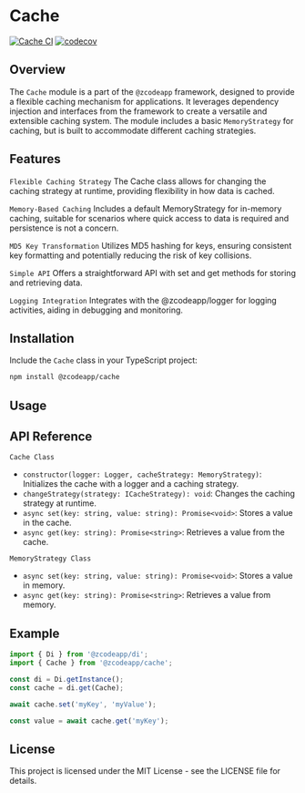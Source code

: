 # Cache

[![Cache CI](https://github.com/zcodeapp/msexpandable/actions/workflows/cache-workflow.yml/badge.svg?branch=main)](https://github.com/zcodeapp/msexpandable/actions/workflows/cache-workflow.yml) [![codecov](https://codecov.io/gh/zcodeapp/msexpandable/branch/main/graph/badge.svg?token=ZHJHX9L0CN&flag=cache)](https://app.codecov.io/gh/zcodeapp/msexpandable/tree/main/src%2Fcache%2Fsrc)

## Overview

The `Cache` module is a part of the `@zcodeapp` framework, designed to provide a flexible caching mechanism for applications. It leverages dependency injection and interfaces from the framework to create a versatile and extensible caching system. The module includes a basic `MemoryStrategy` for caching, but is built to accommodate different caching strategies.

## Features

`Flexible Caching Strategy`
The Cache class allows for changing the caching strategy at runtime, providing flexibility in how data is cached.

`Memory-Based Caching`
Includes a default MemoryStrategy for in-memory caching, suitable for scenarios where quick access to data is required and persistence is not a concern.

`MD5 Key Transformation`
Utilizes MD5 hashing for keys, ensuring consistent key formatting and potentially reducing the risk of key collisions.

`Simple API`
Offers a straightforward API with set and get methods for storing and retrieving data.

`Logging Integration`
Integrates with the @zcodeapp/logger for logging activities, aiding in debugging and monitoring.

## Installation

Include the `Cache` class in your TypeScript project:

```bash
npm install @zcodeapp/cache
```

## Usage

## API Reference

`Cache Class`

- `constructor(logger: Logger, cacheStrategy: MemoryStrategy)`: Initializes the cache with a logger and a caching strategy.
- `changeStrategy(strategy: ICacheStrategy): void`: Changes the caching strategy at runtime.
- `async set(key: string, value: string): Promise<void>`: Stores a value in the cache.
- `async get(key: string): Promise<string>`: Retrieves a value from the cache.

`MemoryStrategy Class`

- `async set(key: string, value: string): Promise<void>`: Stores a value in memory.
- `async get(key: string): Promise<string>`: Retrieves a value from memory.

## Example

```typescript
import { Di } from '@zcodeapp/di';
import { Cache } from '@zcodeapp/cache';

const di = Di.getInstance();
const cache = di.get(Cache);

await cache.set('myKey', 'myValue');

const value = await cache.get('myKey');
```

## License

This project is licensed under the MIT License - see the LICENSE file for details.